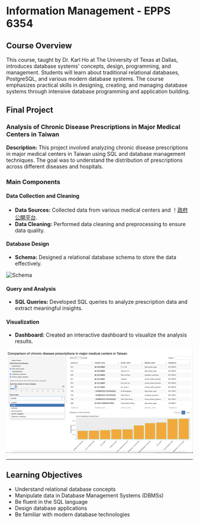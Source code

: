 # Information Management - EPPS 6354

## Course Overview

This course, taught by Dr. Karl Ho at The University of Texas at Dallas, introduces database systems' concepts, design, programming, and management. Students will learn about traditional relational databases, PostgreSQL, and various modern database systems. The course emphasizes practical skills in designing, creating, and managing database systems through intensive database programming and application building.

## Final Project

### Analysis of Chronic Disease Prescriptions in Major Medical Centers in Taiwan

**Description:** This project involved analyzing chronic disease prescriptions in major medical centers in Taiwan using SQL and database management techniques. The goal was to understand the distribution of prescriptions across different diseases and hospitals.

### Main Components

#### Data Collection and Cleaning
- **Data Sources:** Collected data from various medical centers and ！[政府公開平台](https://data.gov.tw).
- **Data Cleaning:** Performed data cleaning and preprocessing to ensure data quality.

#### Database Design
- **Schema:** Designed a relational database schema to store the data effectively.

![Schema](schema.jpg)

#### Query and Analysis
- **SQL Queries:** Developed SQL queries to analyze prescription data and extract meaningful insights.

#### Visualization
- **Dashboard:** Created an interactive dashboard to visualize the analysis results.

![Dashboard Preview](dashboard_preview.png)

---

## Learning Objectives

- Understand relational database concepts
- Manipulate data in Database Management Systems (DBMSs)
- Be fluent in the SQL language
- Design database applications
- Be familiar with modern database technologies
